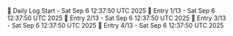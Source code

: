 📅 Daily Log Start - Sat Sep  6 12:37:50 UTC 2025
📌 Entry 1/13 - Sat Sep  6 12:37:50 UTC 2025
📌 Entry 2/13 - Sat Sep  6 12:37:50 UTC 2025
📌 Entry 3/13 - Sat Sep  6 12:37:50 UTC 2025
📌 Entry 4/13 - Sat Sep  6 12:37:50 UTC 2025
